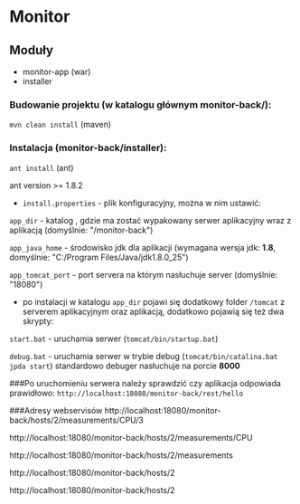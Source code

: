 # Monitor

## Moduły
* monitor-app (war)
* installer

### Budowanie projektu (w katalogu głównym monitor-back/):

`mvn clean install` (maven)

### Instalacja (monitor-back/installer):

`ant install` (ant)

ant version >= 1.8.2

* `install.properties` - plik konfiguracyjny, można w nim ustawić: 

`app_dir` - katalog , gdzie ma zostać wypakowany serwer aplikacyjny wraz z aplikacją (domyślnie: "/monitor-back")

`app_java_home` - środowisko jdk dla aplikacji (wymagana wersja jdk: **1.8**, domyślnie: "C:/Program Files/Java/jdk1.8.0_25")

`app_tomcat_port` - port servera na którym nasłuchuje server (domyślnie: "18080")

* po instalacji w katalogu `app_dir` pojawi się dodatkowy folder `/tomcat` z serverem aplikacyjnym oraz aplikacją, dodatkowo pojawią się też dwa skrypty:

`start.bat` - uruchamia serwer (`tomcat/bin/startup.bat`)

`debug.bat` - uruchamia serwer w trybie debug (`tomcat/bin/catalina.bat jpda start`) standardowo debuger nasłuchuje na porcie **8000**

###Po uruchomieniu serwera należy sprawdzić czy aplikacja odpowiada prawidłowo:
`http://localhost:18080/monitor-back/rest/hello`

###Adresy webservisów
http://localhost:18080/monitor-back/hosts/2/measurements/CPU/3

http://localhost:18080/monitor-back/hosts/2/measurements/CPU

http://localhost:18080/monitor-back/hosts/2/measurements

http://localhost:18080/monitor-back/hosts/2

http://localhost:18080/monitor-back/hosts/2



